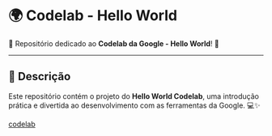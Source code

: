 # 🌍 **Codelab - Hello World**

📂 Repositório dedicado ao **Codelab da Google - Hello World**! 🚀

---

## 🎯 **Descrição**

Este repositório contém o projeto do **Hello World Codelab**, uma introdução prática e divertida ao desenvolvimento com as ferramentas da Google. 💻✨

[codelab](https://developer.android.com/codelabs/basic-android-kotlin-compose-first-app?continue=https%3A%2F%2Fdeveloper.android.com%2Fcourses%2Fpathways%2Fandroid-basics-compose-unit-1-pathway-2%23codelab-https%3A%2F%2Fdeveloper.android.com%2Fcodelabs%2Fbasic-android-kotlin-compose-first-app&%3Bauthuser=1&%3Bhl=pt-br&authuser=1&hl=pt-br#0)
